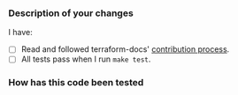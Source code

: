 <!--
Thank you for helping to improve terraform-docs!

Please read through https://git.io/JtEzg if this is your first time opening a
terraform-docs pull request. Find us in https://terraform-docs.slack.com/messages/dev if
you need any help contributing.
-->

### Description of your changes

<!--
Briefly describe what this pull request does. Be sure to direct your reviewers'
attention to anything that needs special consideration.

We love pull requests that resolve an open terraform-docs issue. If yours does, you
can uncomment the below line to indicate which issue your PR fixes, for example
"Fixes #500":
-->

<!-- Fixes # -->

I have:

- [ ] Read and followed terraform-docs' [contribution process].
- [ ] All tests pass when I run `make test`.

### How has this code been tested

<!--
Before reviewers can be confident in the correctness of this pull request, it
needs to tested and shown to be correct. Briefly describe the testing that has
already been done or which is planned for this change.
-->

[contribution process]: https://git.io/JtEzg
